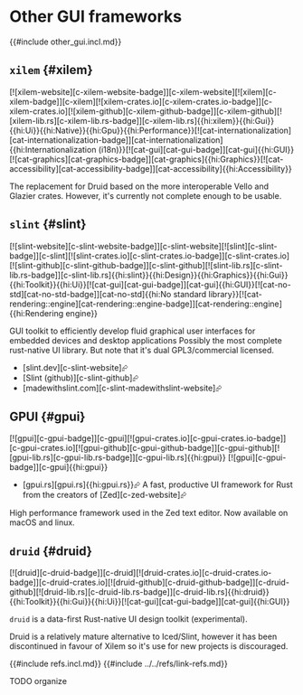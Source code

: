 # Other GUI frameworks

{{#include other_gui.incl.md}}

## `xilem` {#xilem}

[![xilem-website][c-xilem-website-badge]][c-xilem-website][![xilem][c-xilem-badge]][c-xilem][![xilem-crates.io][c-xilem-crates.io-badge]][c-xilem-crates.io][![xilem-github][c-xilem-github-badge]][c-xilem-github][![xilem-lib.rs][c-xilem-lib.rs-badge]][c-xilem-lib.rs]{{hi:xilem}}{{hi:Gui}}{{hi:Ui}}{{hi:Native}}{{hi:Gpu}}{{hi:Performance}}[![cat-internationalization][cat-internationalization-badge]][cat-internationalization]{{hi:Internationalization (i18n)}}[![cat-gui][cat-gui-badge]][cat-gui]{{hi:GUI}}[![cat-graphics][cat-graphics-badge]][cat-graphics]{{hi:Graphics}}[![cat-accessibility][cat-accessibility-badge]][cat-accessibility]{{hi:Accessibility}}

The replacement for Druid based on the more interoperable Vello and Glazier crates. However, it's currently not complete enough to be usable.

## `slint` {#slint}

[![slint-website][c-slint-website-badge]][c-slint-website][![slint][c-slint-badge]][c-slint][![slint-crates.io][c-slint-crates.io-badge]][c-slint-crates.io][![slint-github][c-slint-github-badge]][c-slint-github][![slint-lib.rs][c-slint-lib.rs-badge]][c-slint-lib.rs]{{hi:slint}}{{hi:Design}}{{hi:Graphics}}{{hi:Gui}}{{hi:Toolkit}}{{hi:Ui}}[![cat-gui][cat-gui-badge]][cat-gui]{{hi:GUI}}[![cat-no-std][cat-no-std-badge]][cat-no-std]{{hi:No standard library}}[![cat-rendering::engine][cat-rendering::engine-badge]][cat-rendering::engine]{{hi:Rendering engine}}

GUI toolkit to efficiently develop fluid graphical user interfaces for embedded devices and desktop applications
Possibly the most complete rust-native UI library. But note that it's dual GPL3/commercial licensed.

- [slint.dev][c-slint-website]⮳
- [Slint (github)][c-slint-github]⮳
- [madewithslint.com][c-slint-madewithslint-website]⮳

## GPUI {#gpui}

[![gpui][c-gpui-badge]][c-gpui][![gpui-crates.io][c-gpui-crates.io-badge]][c-gpui-crates.io][![gpui-github][c-gpui-github-badge]][c-gpui-github][![gpui-lib.rs][c-gpui-lib.rs-badge]][c-gpui-lib.rs]{{hi:gpui}}
[![gpui][c-gpui-badge]][c-gpui]{{hi:gpui}}

- [gpui.rs][gpui.rs]{{hi:gpui.rs}}⮳ A fast, productive UI framework for Rust from the creators of [Zed][c-zed-website]⮳

High performance framework used in the Zed text editor. Now available on macOS and linux.

## `druid` {#druid}

[![druid][c-druid-badge]][c-druid][![druid-crates.io][c-druid-crates.io-badge]][c-druid-crates.io][![druid-github][c-druid-github-badge]][c-druid-github][![druid-lib.rs][c-druid-lib.rs-badge]][c-druid-lib.rs]{{hi:druid}}{{hi:Toolkit}}{{hi:Gui}}{{hi:Ui}}[![cat-gui][cat-gui-badge]][cat-gui]{{hi:GUI}}

`druid` is a data-first Rust-native UI design toolkit (experimental).

Druid is a relatively mature alternative to Iced/Slint, however it has been discontinued in favour of Xilem so it's use for new projects is discouraged.

{{#include refs.incl.md}}
{{#include ../../refs/link-refs.md}}

<div class="hidden">
TODO organize
</div>
